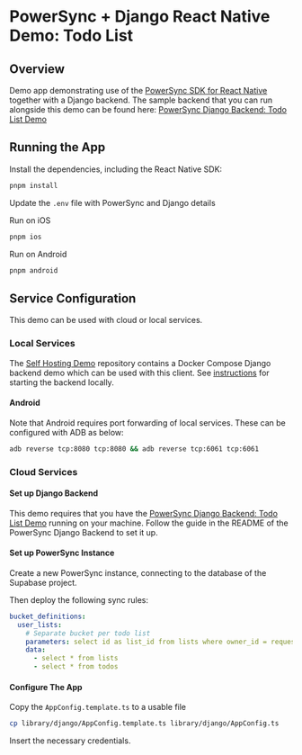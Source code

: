 # PowerSync + Django React Native Demo: Todo List

## Overview

Demo app demonstrating use of the [PowerSync SDK for React Native](https://www.npmjs.com/package/@powersync/react-native) together with a Django backend.
The sample backend that you can run alongside this demo can be found here: [PowerSync Django Backend: Todo List Demo](https://github.com/powersync-ja/powersync-django-backend-todolist-demo)

## Running the App

Install the dependencies, including the React Native SDK:

```sh
pnpm install
```

Update the `.env` file with PowerSync and Django details

Run on iOS

```sh
pnpm ios
```

Run on Android

```sh
pnpm android
```

## Service Configuration

This demo can be used with cloud or local services.

### Local Services

The [Self Hosting Demo](https://github.com/powersync-ja/self-host-demo) repository contains a Docker Compose Django backend demo which can be used with this client.
See [instructions](https://github.com/powersync-ja/self-host-demo/blob/feature/django-backend/demos/django/README.md) for starting the backend locally.

#### Android

Note that Android requires port forwarding of local services. These can be configured with ADB as below:

```bash
adb reverse tcp:8080 tcp:8080 && adb reverse tcp:6061 tcp:6061
```

### Cloud Services

#### Set up Django Backend

This demo requires that you have the [PowerSync Django Backend: Todo List Demo](https://github.com/powersync-ja/powersync-django-backend-todolist-demo) running on your machine.
Follow the guide in the README of the PowerSync Django Backend to set it up.

#### Set up PowerSync Instance

Create a new PowerSync instance, connecting to the database of the Supabase project.

Then deploy the following sync rules:

```yaml
bucket_definitions:
  user_lists:
    # Separate bucket per todo list
    parameters: select id as list_id from lists where owner_id = request.user_id()
    data:
      - select * from lists
      - select * from todos
```

#### Configure The App

Copy the `AppConfig.template.ts` to a usable file

```bash
cp library/django/AppConfig.template.ts library/django/AppConfig.ts
```

Insert the necessary credentials.
